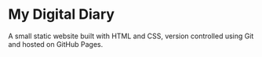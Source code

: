 # My Digital Diary

A small static website built with HTML and CSS, version controlled using Git and hosted on GitHub Pages.
